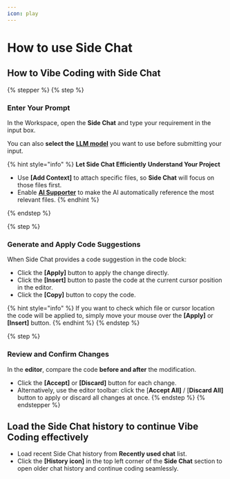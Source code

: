 ```yaml
---
icon: play
---
```


# How to use Side Chat

## How to Vibe Coding with Side Chat

{% stepper %}
{% step %}
### Enter Your Prompt

In the Workspace, open the **Side Chat** and type your requirement in the input box.

You can also **select the** [**LLM model**](../supported-models.md) you want to use before submitting your input.

{% hint style="info" %}
**Let Side Chat Efficiently** **Understand Your Project**

* Use **\[Add Context]** to attach specific files, so **Side Chat** will focus on those files first.
* Enable [**AI Supporter**](../ai-supporter.md) to make the AI automatically reference the most relevant files.
{% endhint %}


{% endstep %}

{% step %}
### Generate and Apply Code Suggestions

When Side Chat provides a code suggestion in the code block:

* Click the **\[Apply]** button to apply the change directly.
* Click the **\[Insert]** button to paste the code at the current cursor position in the editor.
* Click the **\[Copy]** button to copy the code.

{% hint style="info" %}
If you want to check which file or cursor location the code will be applied to, simply move your mouse over the **\[Apply]** or **\[Insert]** button.
{% endhint %}
{% endstep %}

{% step %}
### Review and Confirm Changes

In the **editor**, compare the code **before and after** the modification.

* Click the **\[Accept]** or **\[Discard]** button for each change.
* Alternatively, use the editor toolbar: click the \[**Accept All]** / \[**Discard All]** button to apply or discard all changes at once.
{% endstep %}
{% endstepper %}

## Load the Side Chat history to continue Vibe Coding effectively

* Load recent Side Chat history from **Recently used chat** list.
* Click the **\[History icon]** in the top left corner of the **Side Chat** section to open older chat history and continue coding seamlessly.
